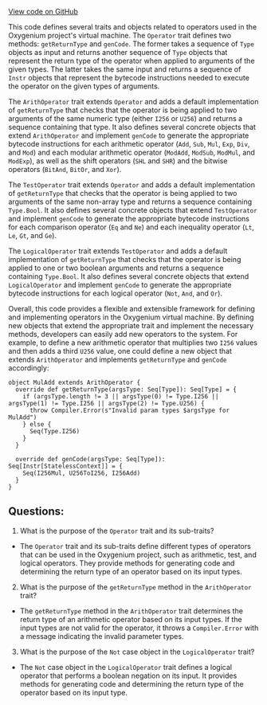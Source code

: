 [View code on GitHub](https://github.com/oxygenium/oxygenium/ralph/src/main/scala/org/oxygenium/ralph/Operator.scala)

This code defines several traits and objects related to operators used in the Oxygenium project's virtual machine. The `Operator` trait defines two methods: `getReturnType` and `genCode`. The former takes a sequence of `Type` objects as input and returns another sequence of `Type` objects that represent the return type of the operator when applied to arguments of the given types. The latter takes the same input and returns a sequence of `Instr` objects that represent the bytecode instructions needed to execute the operator on the given types of arguments.

The `ArithOperator` trait extends `Operator` and adds a default implementation of `getReturnType` that checks that the operator is being applied to two arguments of the same numeric type (either `I256` or `U256`) and returns a sequence containing that type. It also defines several concrete objects that extend `ArithOperator` and implement `genCode` to generate the appropriate bytecode instructions for each arithmetic operator (`Add`, `Sub`, `Mul`, `Exp`, `Div`, and `Mod`) and each modular arithmetic operator (`ModAdd`, `ModSub`, `ModMul`, and `ModExp`), as well as the shift operators (`SHL` and `SHR`) and the bitwise operators (`BitAnd`, `BitOr`, and `Xor`).

The `TestOperator` trait extends `Operator` and adds a default implementation of `getReturnType` that checks that the operator is being applied to two arguments of the same non-array type and returns a sequence containing `Type.Bool`. It also defines several concrete objects that extend `TestOperator` and implement `genCode` to generate the appropriate bytecode instructions for each comparison operator (`Eq` and `Ne`) and each inequality operator (`Lt`, `Le`, `Gt`, and `Ge`).

The `LogicalOperator` trait extends `TestOperator` and adds a default implementation of `getReturnType` that checks that the operator is being applied to one or two boolean arguments and returns a sequence containing `Type.Bool`. It also defines several concrete objects that extend `LogicalOperator` and implement `genCode` to generate the appropriate bytecode instructions for each logical operator (`Not`, `And`, and `Or`).

Overall, this code provides a flexible and extensible framework for defining and implementing operators in the Oxygenium virtual machine. By defining new objects that extend the appropriate trait and implement the necessary methods, developers can easily add new operators to the system. For example, to define a new arithmetic operator that multiplies two `I256` values and then adds a third `U256` value, one could define a new object that extends `ArithOperator` and implements `getReturnType` and `genCode` accordingly:

```
object MulAdd extends ArithOperator {
  override def getReturnType(argsType: Seq[Type]): Seq[Type] = {
    if (argsType.length != 3 || argsType(0) != Type.I256 || argsType(1) != Type.I256 || argsType(2) != Type.U256) {
      throw Compiler.Error(s"Invalid param types $argsType for MulAdd")
    } else {
      Seq(Type.I256)
    }
  }

  override def genCode(argsType: Seq[Type]): Seq[Instr[StatelessContext]] = {
    Seq(I256Mul, U256ToI256, I256Add)
  }
}
```
## Questions: 
 1. What is the purpose of the `Operator` trait and its sub-traits?
- The `Operator` trait and its sub-traits define different types of operators that can be used in the Oxygenium project, such as arithmetic, test, and logical operators. They provide methods for generating code and determining the return type of an operator based on its input types.

2. What is the purpose of the `getReturnType` method in the `ArithOperator` trait?
- The `getReturnType` method in the `ArithOperator` trait determines the return type of an arithmetic operator based on its input types. If the input types are not valid for the operator, it throws a `Compiler.Error` with a message indicating the invalid parameter types.

3. What is the purpose of the `Not` case object in the `LogicalOperator` trait?
- The `Not` case object in the `LogicalOperator` trait defines a logical operator that performs a boolean negation on its input. It provides methods for generating code and determining the return type of the operator based on its input type.